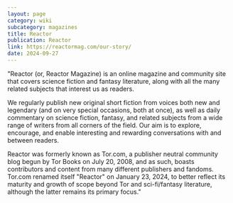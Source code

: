 ```yaml
---
layout: page
category: wiki
subcategory: magazines
title: Reactor
publication: Reactor
link: https://reactormag.com/our-story/
date: 2024-09-27
---
```


"Reactor (or, Reactor Magazine) is an online magazine and community site that covers science fiction and fantasy literature, along with all the many related subjects that interest us as readers.

We regularly publish new original short fiction from voices both new and legendary (and on very special occasions, both at once), as well as daily commentary on science fiction, fantasy, and related subjects from a wide range of writers from all corners of the field. Our aim is to explore, encourage, and enable interesting and rewarding conversations with and between readers.

Reactor was formerly known as Tor.com, a publisher neutral community blog begun by Tor Books on July 20, 2008, and as such, boasts contributors and content from many different publishers and fandoms. Tor.com renamed itself "Reactor" on January 23, 2024, to better reflect its maturity and growth of scope beyond Tor and sci-fi/fantasy literature, although the latter remains its primary focus."
